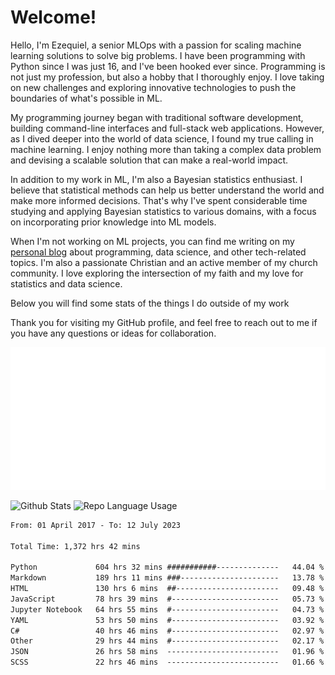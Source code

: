 # Welcome!

Hello, I'm Ezequiel, a senior MLOps with a passion for scaling machine learning solutions to solve big problems. I have been programming with Python since I was just 16, and I've been hooked ever since. Programming is not just my profession, but also a hobby that I thoroughly enjoy. I love taking on new challenges and exploring innovative technologies to push the boundaries of what's possible in ML.

My programming journey began with traditional software development, building command-line interfaces and full-stack web applications. However, as I dived deeper into the world of data science, I found my true calling in machine learning. I enjoy nothing more than taking a complex data problem and devising a scalable solution that can make a real-world impact.

In addition to my work in ML, I'm also a Bayesian statistics enthusiast. I believe that statistical methods can help us better understand the world and make more informed decisions. That's why I've spent considerable time studying and applying Bayesian statistics to various domains, with a focus on incorporating prior knowledge into ML models.

When I'm not working on ML projects, you can find me writing on my [personal blog](https://elc.github.io) about programming, data science, and other tech-related topics. I'm also a passionate Christian and an active member of my church community. I love exploring the intersection of my faith and my love for statistics and data science.

Below you will find some stats of the things I do outside of my work

Thank you for visiting my GitHub profile, and feel free to reach out to me if you have any questions or ideas for collaboration.

![RSS Feed](metrics.plugin.rss.svg)

![Github Stats](https://github-readme-stats.vercel.app/api?username=elc&show_icons=true&theme=gruvbox&border_radius=20&include_all_commits=true&count_private=true&card_width=450) ![Repo Language Usage](https://github-readme-stats.vercel.app/api/top-langs?username=elc&show_icons=true&theme=gruvbox&border_radius=20&include_all_commits=true&count_private=true&layout=compact&langs_count=5&card_width=400)


<!--START_SECTION:waka-->

```txt
From: 01 April 2017 - To: 12 July 2023

Total Time: 1,372 hrs 42 mins

Python             604 hrs 32 mins ###########--------------   44.04 %
Markdown           189 hrs 11 mins ###----------------------   13.78 %
HTML               130 hrs 6 mins  ##-----------------------   09.48 %
JavaScript         78 hrs 39 mins  #------------------------   05.73 %
Jupyter Notebook   64 hrs 55 mins  #------------------------   04.73 %
YAML               53 hrs 50 mins  #------------------------   03.92 %
C#                 40 hrs 46 mins  #------------------------   02.97 %
Other              29 hrs 44 mins  #------------------------   02.17 %
JSON               26 hrs 58 mins  -------------------------   01.96 %
SCSS               22 hrs 46 mins  -------------------------   01.66 %
```

<!--END_SECTION:waka-->

